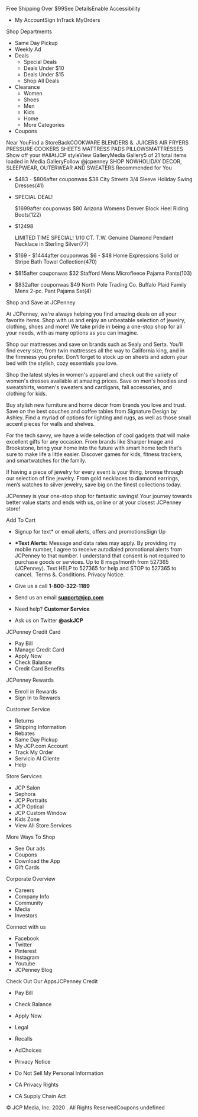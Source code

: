 Free Shipping Over $99See DetailsEnable Accessibility

*   My AccountSign InTrack MyOrders

Shop Departments

*   Same Day Pickup
*   Weekly Ad
*   Deals
    *   Special Deals
    *   Deals Under $10
    *   Deals Under $15
    *   Shop All Deals
*   Clearance
    *   Women
    *   Shoes
    *   Men
    *   Kids
    *   Home
    *   More Categories
*   Coupons

Near YouFind a StoreBackCOOKWARE BLENDERS &. JUICERS AIR FRYERS PRESSURE COOKERS SHEETS MATTRESS PADS PILLOWSMATTRESSES Show off your #AllAtJCP styleView GalleryMedia Gallery5 of 21 total items loaded in Media GalleryFollow @jcpenney SHOP NOWHOLIDAY DECOR, SLEEPWEAR, OUTERWEAR AND SWEATERS Recommended for You

*   $483 - $806after couponwas $38 City Streets 3/4 Sleeve Holiday Swing Dresses(41)
*   SPECIAL DEAL!
    
    $1699after couponwas $80 Arizona Womens Denver Block Heel Riding Boots(122)
*   $12498
    
    LIMITED TIME SPECIAL! 1/10 CT. T.W. Genuine Diamond Pendant Necklace in Sterling Silver(77)
*   $169 - $1444after couponwas $6 - $48 Home Expressions Solid or Stripe Bath Towel Collection(470)
*   $815after couponwas $32 Stafford Mens Microfleece Pajama Pants(103)
*   $832after couponwas $49 North Pole Trading Co. Buffalo Plaid Family Mens 2-pc. Pant Pajama Set(4)

Shop and Save at JCPenney

At JCPenney, we're always helping you find amazing deals on all your favorite items. Shop with us and enjoy an unbeatable selection of jewelry, clothing, shoes and more! We take pride in being a one-stop shop for all your needs, with as many options as you can imagine.

  

Shop our mattresses and save on brands such as Sealy and Serta. You’ll find every size, from twin mattresses all the way to California king, and in the firmness you prefer. Don’t forget to stock up on sheets and adorn your bed with the stylish, cozy essentials you love.

  

Shop the latest styles in women's apparel and check out the variety of women's dresses available at amazing prices. Save on men's hoodies and sweatshirts, women's sweaters and cardigans, fall accessories, and clothing for kids.

  

Buy stylish new furniture and home décor from brands you love and trust. Save on the best couches and coffee tables from Signature Design by Ashley. Find a myriad of options for lighting and rugs, as well as those small accent pieces for walls and shelves.

  

For the tech savvy, we have a wide selection of cool gadgets that will make excellent gifts for any occasion. From brands like Sharper Image and Brookstone, bring your home into the future with smart home tech that’s sure to make life a little easier. Discover games for kids, fitness trackers, and smartwatches for the family.

  

If having a piece of jewelry for every event is your thing, browse through our selection of fine jewelry. From gold necklaces to diamond earrings, men’s watches to silver jewelry, save big on the finest collections today.

  

JCPenney is your one-stop shop for fantastic savings! Your journey towards better value starts and ends with us, online or at your closest JCPenney store!

  
  
  
  
  
  
Add To Cart

*   Signup for text\* or email alerts, offers and promotionsSign Up
*   **\*Text Alerts:** Message and data rates may apply. By providing my mobile number, I agree to receive autodialed promotional alerts from JCPenney to that number. I understand that consent is not required to purchase goods or services. Up to 8 msgs/month from 527365 (JCPenney). Text HELP to 527365 for help and STOP to 527365 to cancel.  Terms &. Conditions. Privacy Notice.

*   Give us a call **1-800-322-1189**
*   Send us an email **support@jcp.com**
*   Need help? **Customer Service**
*   Ask us on Twitter **@askJCP**

JCPenney Credit Card

*   Pay Bill
*   Manage Credit Card
*   Apply Now
*   Check Balance
*   Credit Card Benefits

JCPenney Rewards

*   Enroll in Rewards
*   Sign In to Rewards

Customer Service

*   Returns
*   Shipping Information
*   Rebates
*   Same Day Pickup
*   My JCP.com Account
*   Track My Order
*   Servicio Al Cliente
*   Help

Store Services

*   JCP Salon
*   Sephora
*   JCP Portraits
*   JCP Optical
*   JCP Custom Window
*   Kids Zone
*   View All Store Services

More Ways To Shop

*   See Our ads
*   Coupons
*   Download the App
*   Gift Cards

Corporate Overview

*   Careers
*   Company Info
*   Community
*   Media
*   Investors

Connect with us

*   Facebook
*   Twitter
*   Pinterest
*   Instagram
*   Youtube
*   JCPenney Blog

Check Out Our AppsJCPenney Credit

*   Pay Bill
*   Check Balance
*   Apply Now

*   Legal
*   Recalls
*   AdChoices

*   Privacy Notice
*   Do Not Sell My Personal Information
*   CA Privacy Rights
*   CA Supply Chain Act

© JCP Media, Inc. 2020 . All Rights ReservedCoupons undefined